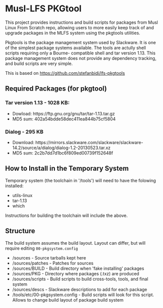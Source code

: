 # Musl-LFS PKGtool

This project provides instructions and build scripts for packages from Musl Linux From Scratch repo, allowing users to more easily keep track of and upgrade packages in the MLFS system using the pkgtools utilities.

Pkgtools is the package management system used by Slackware. It is one of the simplest package systems available. The tools are actully shell scripts requiring only a Bourne- compatible shell and tar version 1.13. This package management system does not provide any dependency tracking, and build scripts are very simple.

This is based on https://github.com/stefanbidi/lfs-pkgtools

## Required Packages (for pkgtool)

### Tar version 1.13 - 1028 KB:
<ul>
 <li>Dowload: https://ftp.gnu.org/gnu/tar/tar-1.13.tar.gz</li>
 <li>MD5 sum: 402a54bdde58dec411ea844b75cf5804</li>
</ul>

### Dialog - 295 KB
<ul>
<li>Download: https://mirrors.slackware.com/slackware/slackware-14.2/source/a/dialog/dialog-1.2-20130523.tar.xz</li>
<li>MD5 sum: 2c2b7dd7d1bc6f809ed00739f152648f</li>
</ul>

## How to Install in the Temporary System

Temporary system (the toolchain in '/tools') will need to have the folowing installed:
<ul>
 <li>utils-linux</li>
 <li>tar-1.13</li>
 <li>which </li>
</ul>

Instructions for building the toolchain will include the above.

## Structure

The build system assumes the build layout. Layout can differ, but will require editing `00-pkgsystem.config`

<ul>
<li> /sources - Source tarballs kept here </li>
<li> /sources/patches - Patches for sources </li> 
<li> /sources/BUILD - Build directory when 'fake installing' packages </li>
<li> /sources/PKG - Directory where packages (.txz) are produced </li>
<li> /sources/scripts - Build scripts to build cross-tools, tools, and final system</li>
<li> /sources/descs - Slackware descriptions to add for each package </li>
<li> /tools/etc/00-pkgsystem.config - Build scripts will look for this script. Allows to change build layout of package build system</li>
</ul>
